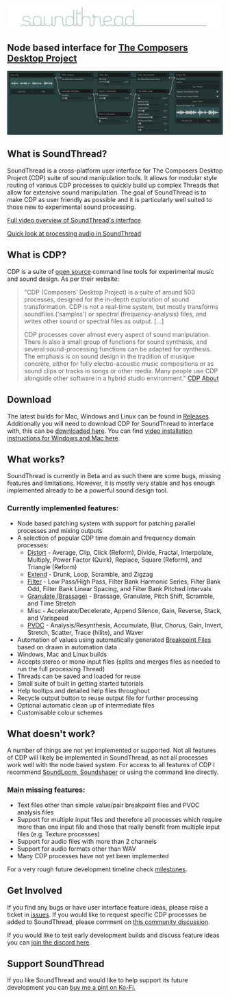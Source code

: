 ![soundthread logo](readmeimages/logo.png?raw=true)
## Node based interface for [The Composers Desktop Project](https://www.composersdesktop.com/)
![soundthread ui](readmeimages/main_screenshot.png?raw=true)
## What is SoundThread?
SoundThread is a cross-platform user interface for The Composers Desktop Project (CDP) suite of sound manipulation tools. It allows for modular style routing of various CDP processes to quickly build up complex Threads that allow for extensive sound manipulation. The goal of SoundThread is to make CDP as user friendly as possible and it is particularly well suited to those new to experimental sound processing.

[Full video overview of SoundThread's interface](https://youtu.be/6dOh-Geq6f8)

[Quick look at processing audio in SoundThread](https://youtu.be/Mebi9f8jP6g)

## What is CDP?

CDP is a suite of [open source](https://github.com/ComposersDesktop/CDP8) command line tools for experimental music and sound design. As per their website:

> "CDP (Composers' Desktop Project) is a suite of around 500 processes, designed for the in-depth exploration of sound transformation. CDP is not a real-time system, but mostly transforms soundfiles ('samples') or spectral (frequency-analysis) files, and writes other sound or spectral files as output. [...]
> 
> CDP processes cover almost every aspect of sound manipulation. There is also a small group of functions for sound synthesis, and several sound-processing functions can be adapted for synthesis. The emphasis is on sound design in the tradition of musique concrète, either for fully electro-acoustic music compositions or as sound clips or tracks in songs or other media. Many people use CDP alongside other software in a hybrid studio environment."
> [CDP About](https://www.composersdesktop.com/docs/html/cdphome.htm)

## Download
The latest builds for Mac, Windows and Linux can be found in [Releases](https://github.com/j-p-higgins/SoundThread/releases/latest).
Additionally you will need to download CDP for SoundThread to interface with, this can be [downloaded here](https://www.unstablesound.net/cdp.html).
You can find [video installation instructions for Windows and Mac here](https://youtu.be/OQM0CCdZzZ0).


## What works?
SoundThread is currently in Beta and as such there are some bugs, missing features and limitations. However, it is mostly very stable and has enough implemented already to be a powerful sound design tool.
### Currently implemented features:
- Node based patching system with support for patching parallel processes and mixing outputs
- A selection of popular CDP time domain and frequency domain processes:
  - [Distort](https://www.composersdesktop.com/docs/html/ccdpndex.htm#DISTORT) - Average, Clip, Click (Reform), Divide, Fractal, Interpolate, Multiply, Power Factor (Quirk), Replace, Square (Reform), and Triangle (Reform)
  - [Extend](https://www.composersdesktop.com/docs/html/ccdpndex.htm#EXTEND) -  Drunk, Loop, Scramble, and Zigzag
  - [Filter](https://www.composersdesktop.com/docs/html/ccdpndex.htm#FILTER) - Low Pass/High Pass, Filter Bank Harmonic Series, Filter Bank Odd, Filter Bank Linear Spacing, and Filter Bank Pitched Intervals
  - [Granulate (Brassage)](https://www.composersdesktop.com/docs/html/cgromody.htm#BRASSAGE) - Brassage, Granulate, Pitch Shift, Scramble, and Time Stretch
  - Misc - Accelerate/Decelerate, Append Silence, Gain, Reverse, Stack, and Varispeed
  - [PVOC](https://www.composersdesktop.com/docs/html/cspecndx.htm) - Analysis/Resynthesis, Accumulate, Blur, Chorus, Gain, Invert, Stretch, Scatter, Trace (hilite), and Waver
- Automation of values using automatically generated [Breakpoint Files](https://www.composersdesktop.com/docs/html//filestxt.htm#BREAKPOINTFILES) based on drawn in automation data
- Windows, Mac and Linux builds
- Accepts stereo or mono input files (splits and merges files as needed to run the full processing Thread)
- Threads can be saved and loaded for reuse
- Small suite of built in getting started tutorials
- Help tooltips and detailed help files throughout
- Recycle output button to reuse output file for further processing 
- Optional automatic clean up of intermediate files
- Customisable colour schemes
 
## What doesn't work?
A number of things are not yet implemented or supported. Not all features of CDP will likely be implemented in SoundThread, as not all processes work well with the node based system. For access to all features of CDP I recommend [SoundLoom, Soundshaper](https://www.composersdesktop.com/docs/html/cdphome.htm#GUIS) or using the command line directly.
### Main missing features:
- Text files other than simple value/pair breakpoint files and PVOC analysis files
- Support for multiple input files and therefore all processes which require more than one input file and those that really benefit from multiple input files (e.g. Texture processes)
- Support for audio files with more than 2 channels
- Support for audio formats other than WAV
- Many CDP processes have not yet been implemented

For a very rough future development timeline check [milestones](https://github.com/j-p-higgins/SoundThread/milestones?sort=due_date&direction=asc).

## Get Involved
If you find any bugs or have user interface feature ideas, please raise a ticket in [issues](https://github.com/j-p-higgins/SoundThread/issues). If you would like to request specific CDP processes be added to SoundThread, please comment on [this community discussion](https://github.com/j-p-higgins/SoundThread/discussions/59).

If you would like to test early development builds and discuss feature ideas you can [join the discord here](https://discord.gg/kWf4v8SCvR).

## Support SoundThread
If you like SoundThread and would like to help support its future development you can [buy me a pint on Ko-Fi.](https://ko-fi.com/jphiggins)
